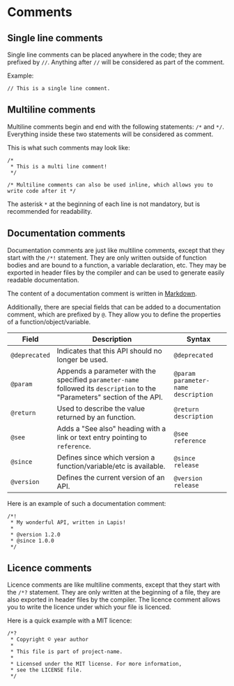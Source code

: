 # Comments

## Single line comments

Single line comments can be placed anywhere in the code; they are prefixed by `//`. Anything after `//` will be considered as part of the comment.

Example:

```lapis
// This is a single line comment.
```

## Multiline comments

Multiline comments begin and end with the following statements: `/*` and `*/`.
Everything inside these two statements will be considered as comment.

This is what such comments may look like:

```lapis
/* 
 * This is a multi line comment!
 */

/* Multiline comments can also be used inline, which allows you to write code after it */
```

The asterisk `*` at the beginning of each line is not mandatory, but is recommended for readability.

## Documentation comments

Documentation comments are just like multiline comments, except that they start with the `/*!` statement.
They are only written outside of function bodies and are bound to a function, a variable declaration, etc.
They may be exported in header files by the compiler and can be used to generate easily readable documentation.

The content of a documentation comment is written in [Markdown](https://github.com/adam-p/markdown-here/wiki/Markdown-Cheatsheet).

Additionally, there are special fields that can be added to a documentation comment, which are prefixed by `@`.
They allow you to define the properties of a function/object/variable.

| Field         |  Description                                                                                                               |  Syntax                             |
|---------------|----------------------------------------------------------------------------------------------------------------------------|-------------------------------------|
| `@deprecated` | Indicates that this API should no longer be used.                                                                          | `@deprecated`                       |
| `@param`      | Appends a parameter with the specified `parameter-name` followed its `description` to the "Parameters" section of the API. | `@param parameter-name description` |
| `@return`     | Used to describe the value returned by an function.                                                                        | `@return description`               |
| `@see`        | Adds a "See also" heading with a link or text entry pointing to `reference`.                                               | `@see reference`                    |
| `@since`      | Defines since which version a function/variable/etc is available.                                                          | `@since release`                    |
| `@version`    | Defines the current version of an API.                                                                                     | `@version release`                  |

Here is an example of such a documentation comment:

```lapis
/*!
 * My wonderful API, written in Lapis!
 *
 * @version 1.2.0
 * @since 1.0.0
 */
```

## Licence comments

Licence comments are like multiline comments, except that they start with the `/*?` statement.
They are only written at the beginning of a file, they are also exported in header files by the compiler.
The licence comment allows you to write the licence under which your file is licenced.

Here is a quick example with a MIT licence:

```lapis
/*?
 * Copyright © year author
 *
 * This file is part of project-name.
 *
 * Licensed under the MIT license. For more information,
 * see the LICENSE file.
 */
```

